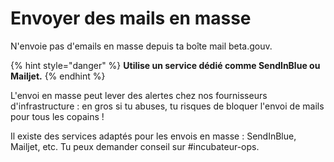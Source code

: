 # Envoyer des mails en masse

N'envoie pas d'emails en masse depuis ta boîte mail beta.gouv.

{% hint style="danger" %}
**Utilise un service dédié comme SendInBlue ou Mailjet.**
{% endhint %}

L'envoi en masse peut lever des alertes chez nos fournisseurs d'infrastructure : en gros si tu abuses, tu risques de bloquer l'envoi de mails pour tous les copains !

Il existe des services adaptés pour les envois en masse : SendInBlue, Mailjet, etc. Tu peux demander conseil sur #incubateur-ops.
